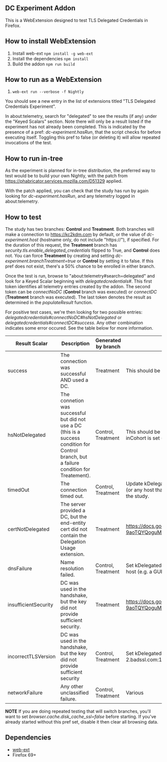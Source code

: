 ## DC Experiment Addon

This is a WebExtension designed to test TLS Delegated Credentials in Firefox.

## How to install WebExtension

1. Install web-ext `npm install -g web-ext`
2. Install the dependencies `npm install`
3. Build the addon `npm run build`

## How to run as a WebExtension
1. `web-ext run --verbose -f Nightly`

You should see a new entry in the list of extensions titled "TLS Delegated Credentials Experiment".

In about:telemetry, search for "delegated" to see the results (if any) under the "Keyed Scalars" section. Note there will only be a result listed if the experiment has not already been completed. This is indicated by the presence of a pref: *dc-experiment.hasRun*, that the script checks for before executing itself. Toggling this pref to false (or deleting it) will allow repeated invocations of the test.

## How to run in-tree

As the experiment is planned for in-tree distribution, the preferred way to test would be to build your own Nightly, with the patch from <https://phabricator.services.mozilla.com/D51329> applied.

With the patch applied, you can check that the study has run by again looking for *dc-experiment.hasRun*, and any telemetry logged in about:telemetry.

## How to test

The study has two branches: **Control** and **Treatment**. Both branches will make a connection to https://kc2kdm.com by default, or the value of *dc-experiment.host* (hostname only, do not include "https://"), if specified. For the duration of this request, the **Treatment** branch has *security.tls.enable_delegated_credentials* flipped to True, and **Control** does not. You can force **Treatment** by creating and setting *dc-experiment.branchTreatment=true* or **Control** by setting it to false. If this pref does not exist, there's a 50% chance to be enrolled in either branch.

Once the test is run, browse to "about:telemetry#search=delegated" and look for a Keyed Scalar beginning with *delegatedcredentials#*. This first token identifies all telemetry entries created by the addon. The second token can be *connectNoDC* (**Control** branch was executed) or *connectDC* (**Treatment** branch was executed). The last token denotes the result as determined in the *populateResult* function.

For positive test cases, we're then looking for two possible entries: *delegatedcredentials#connectNoDC#hsNotDelegated* or *delegatedcredentials#connectDC#success*. Any other combination indicates some error occured. See the table below for more information.

**Result Scalar**|**Description**|**Generated by branch**|**How to test**
-----|-----|-----|-----
success|The connection was successful AND used a DC.|Treatment|This should be generated ~50% of the time
hsNotDelegated|The connetion was successful but did not use a DC (this is a success condition for Control branch, but a failure condition for Treatement).|Control, Treatment|This should be generated ~50% of the time if inCohort is set (and from Control only).|
timedOut|The connection timed out.|Control, Treatment|Update kDelegatedCredentialsHost to httpstat.us/408 (or any host that will resolve but timeout) and re-run the study.|
certNotDelegated|The server provided a DC, but the end-entity cert did not contain the Delegation Usage extension.|Treatment|<https://docs.google.com/document/d/1pPJf1Hr0FXn-9aoTQYQoguMTE-vGuHo5WVzALB6b6jM>|
dnsFailure|Name resolution failed.|Control, Treatment|Set kDelegatedCredentialsHost to some non-existant host (e.g. a GUID) and re-run the study.|
insufficientSecurity|DC was used in the handshake, but the key did not provide sufficient security.|Treatment|<https://docs.google.com/document/d/1pPJf1Hr0FXn-9aoTQYQoguMTE-vGuHo5WVzALB6b6jM>|
incorrectTLSVersion|DC was used in the handshake, but the key did not provide sufficient security|Control, Treatment|Set kDelegatedCredentialsHost to tls-v1-2.badssl.com:1012 and re-run the study.|
networkFailure|Any other unclassified failure.|Control, Treatment|Various|

**NOTE** If you are doing repeated testing that will switch branches, you'll want to set *browser.cache.disk_cache_ssl=false* before starting. If you've already started without this pref set, disable it then clear all browsing data.

## Dependencies

- [web-ext](https://developer.mozilla.org/en-US/docs/Mozilla/Add-ons/WebExtensions/Getting_started_with_web-ext)
- Firefox 69+

